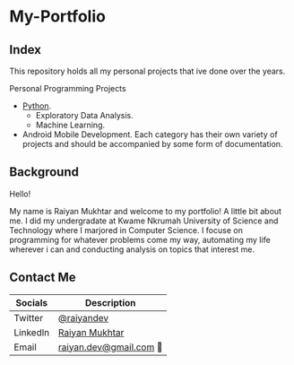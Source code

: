 # My-Portfolio
## Index

This repository holds all my personal projects that ive done over the years.

Personal Programming Projects
  * [Python](https://github.com/raiyan-aegon/My-Portfolio/tree/main/Python).
     * Exploratory Data Analysis.
     * Machine Learning.
  * Android Mobile Development.
Each category has their own variety of projects and should be accompanied by some form of documentation.

## Background
Hello!

My name is Raiyan Mukhtar and welcome to my portfolio! A little bit about me. I did my undergradate at Kwame Nkrumah University of Science
and Technology where I marjored in Computer Science. I focuse on programming for whatever problems come my way, automating my life wherever
i can and conducting analysis on topics that interest me.

## Contact Me

| Socials      | Description |
| ----------- | ----------- |
| Twitter      | [@raiyandev](https://twitter.com/raiyandev)|
| Linkedln   | [Raiyan Mukhtar](http://www.linkedin.com/in/raiyan-mukhtar-82651b1ab)|
| Email      | raiyan.dev@gmail.com 📧|


